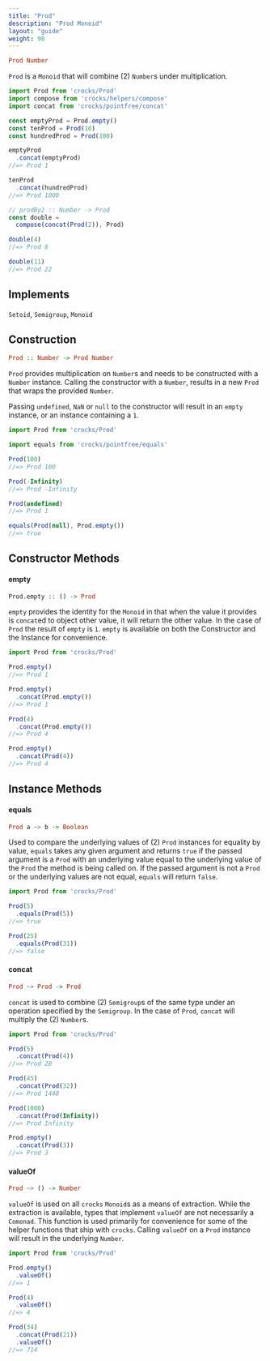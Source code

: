 ```yaml
---
title: "Prod"
description: "Prod Monoid"
layout: "guide"
weight: 90
---
```


```haskell
Prod Number
```

`Prod` is a `Monoid` that will combine (2) `Number`s under multiplication.

```javascript
import Prod from 'crocks/Prod'
import compose from 'crocks/helpers/compose'
import concat from 'crocks/pointfree/concat'

const emptyProd = Prod.empty()
const tenProd = Prod(10)
const hundredProd = Prod(100)

emptyProd
  .concat(emptyProd)
//=> Prod 1

tenProd
  .concat(hundredProd)
//=> Prod 1000

// prodBy2 :: Number -> Prod
const double =
  compose(concat(Prod(2)), Prod)

double(4)
//=> Prod 8

double(11)
//=> Prod 22
```

<article id="topic-implements">

## Implements

`Setoid`, `Semigroup`, `Monoid`

</article>

<article id="topic-construction">

## Construction

```haskell
Prod :: Number -> Prod Number
```

`Prod` provides multiplication on `Number`s and needs to be constructed with
a `Number` instance. Calling the constructor with a `Number`, results in a new
`Prod` that wraps the provided `Number`.

Passing `undefined`, `NaN` or `null` to the constructor will result in an
`empty` instance, or an instance containing a `1`.

```javascript
import Prod from 'crocks/Prod'

import equals from 'crocks/pointfree/equals'

Prod(100)
//=> Prod 100

Prod(-Infinity)
//=> Prod -Infinity

Prod(undefined)
//=> Prod 1

equals(Prod(null), Prod.empty())
//=> true
```

</article>

<article id="topic-constructor">

## Constructor Methods

#### empty

```haskell
Prod.empty :: () -> Prod
```

`empty` provides the identity for the `Monoid` in that when the value it
provides is `concat`ed to object other value, it will return the other value.
In the case of `Prod` the result of `empty` is `1`. `empty` is available on
both the Constructor and the Instance for convenience.

```javascript
import Prod from 'crocks/Prod'

Prod.empty()
//=> Prod 1

Prod.empty()
  .concat(Prod.empty())
//=> Prod 1

Prod(4)
  .concat(Prod.empty())
//=> Prod 4

Prod.empty()
  .concat(Prod(4))
//=> Prod 4
```

</article>

<article id="topic-instance">

## Instance Methods

#### equals

```haskell
Prod a ~> b -> Boolean
```

Used to compare the underlying values of (2) `Prod` instances for equality by
value, `equals` takes any given argument and returns `true` if the passed argument
is a `Prod` with an underlying value equal to the underlying value of
the `Prod` the method is being called on. If the passed argument is not
a `Prod` or the underlying values are not equal, `equals` will return `false`.

```javascript
import Prod from 'crocks/Prod'

Prod(5)
  .equals(Prod(5))
//=> true

Prod(25)
  .equals(Prod(31))
//=> false
```

#### concat

```haskell
Prod ~> Prod -> Prod
```

`concat` is used to combine (2) `Semigroup`s of the same type under an
operation specified by the `Semigroup`. In the case of `Prod`, `concat` will
multiply the (2) `Number`s.

```javascript
import Prod from 'crocks/Prod'

Prod(5)
  .concat(Prod(4))
//=> Prod 20

Prod(45)
  .concat(Prod(32))
//=> Prod 1440

Prod(1000)
  .concat(Prod(Infinity))
//=> Prod Infinity

Prod.empty()
  .concat(Prod(3))
//=> Prod 3
```

#### valueOf

```haskell
Prod ~> () -> Number
```

`valueOf` is used on all `crocks` `Monoid`s as a means of extraction. While
the extraction is available, types that implement `valueOf` are not necessarily
a `Comonad`. This function is used primarily for convenience for some of the
helper functions that ship with `crocks`. Calling `valueOf` on a `Prod`
instance will result in the underlying `Number`.

```javascript
import Prod from 'crocks/Prod'

Prod.empty()
  .valueOf()
//=> 1

Prod(4)
  .valueOf()
//=> 4

Prod(34)
  .concat(Prod(21))
  .valueOf()
//=> 714
```

</article>

